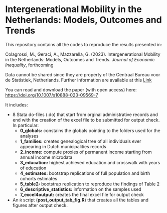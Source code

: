 # Intergenerational Mobility in the Netherlands: Models, Outcomes and Trends

This repository contains all the codes to reproduce the results presented in:

Colagrossi, M., Geraci, A., Mazzarella, G. (2023). Intergenerational Mobility in the Netherlands: Models, Outcomes and Trends. *Journal of Economic Inequality*, forthcoming

Data cannot be shared since they are property of the Centraal Bureau voor de Statistiek, Netherlands. Further information are available at this [Link](https://www.cbs.nl/en-gb/onze-diensten/customised-services-microdata/microdata-conducting-your-own-research/applying-for-access-to-microdata)

You can read and download the paper (with open access) here: https://doi.org/10.1007/s10888-023-09569-7

It includes:
- 8 Stata do-files (.do) that start from orginal administrative records and end with the creation of the excel file to be submitted for output check. In particular:
	- **0_globals:** constains the globals pointing to the folders used for the analyses
	- **1_families:** creates genealogical tree of all individuals ever appearing in Dutch municipalities records
	- **2_income:** compute proxies of permanent income starting from annual income microdata
	- **3_education:** highest achieved education and crosswalk with years of education
	- **4_estimates:** bootstrap replications of full population and birth cohorts estimates
	- **5_table2:** bootstrap replication to reproduce the findings of Table 2
	- **6_descriptive_statistics:** information on the samples used
	- **7_excel4output:** creates the final excel file for output check
- An `R` script (**post_output_tab_fig.R**) that creates all the tables and figures after output check.
